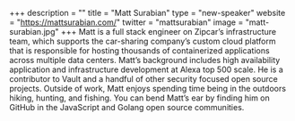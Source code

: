 +++
description = ""
title = "Matt Surabian"
type = "new-speaker"
website = "https://mattsurabian.com/"
twitter = "mattsurabian"
image = "matt-surabian.jpg"
+++
Matt is a full stack engineer on Zipcar’s infrastructure team, which supports the car-sharing company’s custom cloud platform that is responsible for hosting thousands of containerized applications across multiple data centers. Matt’s background includes high availability application and infrastructure development at Alexa top 500 scale. He is a contributor to Vault and a handful of other security focused open source projects. Outside of work, Matt enjoys spending time being in the outdoors hiking, hunting, and fishing. You can bend Matt’s ear by finding him on GitHub in the JavaScript and Golang open source communities.